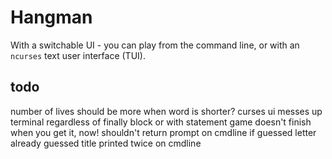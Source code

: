 
# Hangman

With a switchable UI - you can play from the command line, or with an `ncurses` text user interface (TUI).

## todo

number of lives should be more when word is shorter?
curses ui messes up terminal regardless of finally block or with statement
game doesn't finish when you get it, now!
shouldn't return prompt on cmdline if guessed letter already guessed
title printed twice on cmdline
